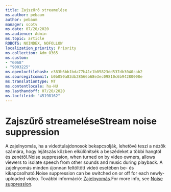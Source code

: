 ```yaml
---
title: Zajszűrő streamelése
ms.author: pebaum
author: pebaum
manager: scotv
ms.date: 07/20/2020
ms.audience: Admin
ms.topic: article
ROBOTS: NOINDEX, NOFOLLOW
localization_priority: Priority
ms.collection: Adm_O365
ms.custom:
- "6068"
- "9003225"
ms.openlocfilehash: e383b6bb1bda77b41c1b05823dd537db3040cab2
ms.sourcegitcommit: b0b050a83db28566b68e3ec09810c6b94280008e
ms.translationtype: MT
ms.contentlocale: hu-HU
ms.lasthandoff: 07/20/2020
ms.locfileid: "45198162"
---
```

# <a name="stream-noise-suppression"></a><span data-ttu-id="4f9b5-102">Zajszűrő streamelése</span><span class="sxs-lookup"><span data-stu-id="4f9b5-102">Stream noise suppression</span></span>

<span data-ttu-id="4f9b5-103">A zajelnyomás, ha a videótulajdonosok bekapcsolják, lehetővé teszi a nézők számára, hogy lejátszás közben elkülönítsék a beszédeket a többi hangtól és zenétől.</span><span class="sxs-lookup"><span data-stu-id="4f9b5-103">Noise suppression, when turned on by video owners, allows viewers to isolate speech from other sounds and music during playback.</span></span> <span data-ttu-id="4f9b5-104">A zajelnyomás minden újonnan feltöltött videó esetében be- és kikapcsolható.</span><span class="sxs-lookup"><span data-stu-id="4f9b5-104">Noise suppression can be switched on or off for each newly-uploaded video.</span></span> <span data-ttu-id="4f9b5-105">További információ: [Zajelnyomás](https://docs.microsoft.com/stream/noise-suppression).</span><span class="sxs-lookup"><span data-stu-id="4f9b5-105">For more info, see [Noise suppression](https://docs.microsoft.com/stream/noise-suppression).</span></span>